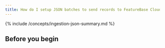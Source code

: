 ```yaml
---
title: How do I setup JSON batches to send records to FeatureBase Cloud?
---
```


{% include /concepts/ingestion-json-summary.md %}

## Before you begin
